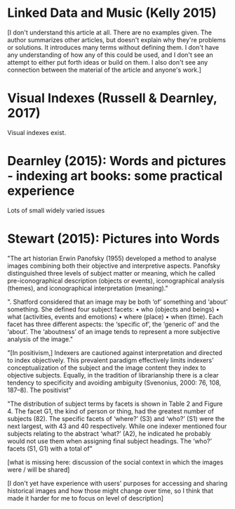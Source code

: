 # Linked Data and Music (Kelly 2015)

[I don't understand this article at all. There are no examples given. The author summarizes other articles, but doesn't explain why they're problems or solutions. It introduces many terms without defining them. I don't have any understanding of how any of this could be used, and I don't see an attempt to either put forth ideas or build on them. I also don't see any connection between the material of the article and anyone's work.]

# Visual Indexes (Russell & Dearnley, 2017)

Visual indexes exist. 

# Dearnley (2015): Words and pictures - indexing art books: some practical experience

Lots of small widely varied issues

# Stewart (2015): Pictures into Words
"The art historian Erwin Panofsky (1955) developed a method to analyse images combining both their objective and interpretive aspects. Panofsky distinguished three levels of subject matter or meaning, which he called pre-iconographical description (objects or events), iconographical analysis (themes), and iconographical interpretation (meaning)."

". Shatford considered that an image may be both ‘of’ something and ‘about’ something. She defined four subject facets: • who (objects and beings) • what (activities, events and emotions) • where (place) • when (time). Each facet has three different aspects: the ‘specific of’, the ‘generic of’ and the ‘about’. The ‘aboutness’ of an image tends to represent a more subjective analysis of the image."

"[In positivism,] Indexers are cautioned against interpretation and directed to index objectively. This prevalent paradigm effectively limits indexers’ conceptualization of the subject and the image content they index to objective subjects. Equally, in the tradition of librarianship there is a clear tendency to specificity and avoiding ambiguity (Svenonius, 2000: 76, 108, 187–8). The positivist"

"The distribution of subject terms by facets is shown in Table 2 and Figure 4. The facet G1, the kind of person or thing, had the greatest number of subjects (82). The specific facets of ‘where?’ (S3) and ‘who?’ (S1) were the next largest, with 43 and 40 respectively. While one indexer mentioned four subjects relating to the abstract ‘what?’ (A2), he indicated he probably would not use them when assigning final subject headings. The ‘who?’ facets (S1, G1) with a total of"


[what is missing here: discussion of the social context in which the images were / will be shared]

[I don't yet have experience with users' purposes for accessing and sharing historical images and how those might change over time, so I think that made it harder for me to focus on level of description]

